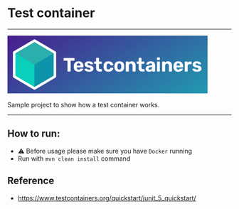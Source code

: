 # Test container

---
<img src="img/testcontainer.png" height="130" width="450"/>

Sample project to show how a test container works.

---

## How to run:
- ⚠️ Before usage please make sure you have `Docker` running
- Run with `mvn clean install` command

## Reference
- https://www.testcontainers.org/quickstart/junit_5_quickstart/
